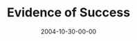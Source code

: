 ---
layout: message
category: message
series: "CSI"
title: "Evidence of Success"
date: 2004-10-30-00-00
message_id: 147
audio: "http://s3.amazonaws.com/crossroads-media/messages/audio/CSI_01_10-30-04_Evidence_Of_Success.mp3"
audio-duration: "40:31"
explicit: false
---